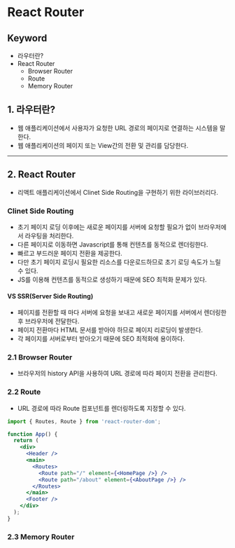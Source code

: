 # React Router

## Keyword

- 라우터란?
- React Router
  - Browser Router
  - Route
  - Memory Router

## 1. 라우터란?

- 웹 애플리케이션에서 사용자가 요청한 URL 경로의 페이지로 연결하는 시스템을 말한다.
- 웹 애플리케이션의 페이지 또는 View간의 전환 및 관리를 담당한다.

---

## 2. React Router

- 리액트 애플리케이션에서 Clinet Side Routing을 구현하기 위한 라이브러리다.

### Clinet Side Routing

- 초기 페이지 로딩 이후에는 새로운 페이지를 서버에 요청할 필요가 없이 브라우저에서 라우팅을 처리한다.
- 다른 페이지로 이동하면 Javascript를 통해 컨텐츠를 동적으로 렌더링한다.
- 빠르고 부드러운 페이지 전환을 제공한다.
- 다만 초기 페이지 로딩시 필요한 리소스를 다운로드하므로 초기 로딩 속도가 느릴 수 있다.
- JS를 이용해 컨텐츠를 동적으로 생성하기 때문에 SEO 최적화 문제가 있다.

#### VS SSR(Server Side Routing)

- 페이지를 전환할 때 마다 서버에 요청을 보내고 새로운 페이지를 서버에서 렌더링한 후 브라우저에 전달한다.
- 페이지 전환마다 HTML 문서를 받아야 하므로 페이지 리로딩이 발생한다.
- 각 페이지를 서버로부터 받아오기 때문에 SEO 최적화에 용이하다.

### 2.1 Browser Router

- 브라우저의 history API을 사용하여 URL 경로에 따라 페이지 전환을 관리한다.

### 2.2 Route

- URL 경로에 따라 Route 컴포넌트를 렌더링하도록 지정할 수 있다.

```jsx
import { Routes, Route } from 'react-router-dom';

function App() {
  return (
    <div>
      <Header />
      <main>
        <Routes>
          <Route path="/" element={<HomePage />} />
          <Route path="/about" element={<AboutPage />} />
        </Routes>
      </main>
      <Footer />
    </div>
  );
}
```

### 2.3 Memory Router

